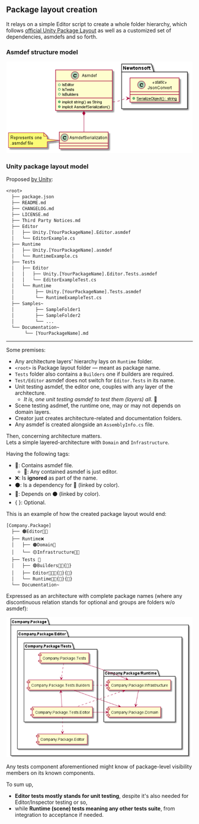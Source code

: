 ## Package layout creation

It relays on a simple Editor script to create a whole folder hierarchy,
which follows [official Unity Package Layout](https://docs.unity3d.com/Manual/cus-layout.html)
as well as a customized set of dependencies, asmdefs and so forth.

### Asmdef structure model
![](Asmdef.png)

### Unity package layout model

Proposed [by Unity](https://docs.unity3d.com/Manual/cus-layout.html):
```
<root>
  ├── package.json
  ├── README.md
  ├── CHANGELOG.md
  ├── LICENSE.md
  ├── Third Party Notices.md
  ├── Editor
  │   ├── Unity.[YourPackageName].Editor.asmdef
  │   └── EditorExample.cs
  ├── Runtime
  │   ├── Unity.[YourPackageName].asmdef
  │   └── RuntimeExample.cs
  ├── Tests
  │   ├── Editor
  │   │   ├── Unity.[YourPackageName].Editor.Tests.asmdef
  │   │   └── EditorExampleTest.cs
  │   └── Runtime
  │        ├── Unity.[YourPackageName].Tests.asmdef
  │        └── RuntimeExampleTest.cs
  ├── Samples~
  │        ├── SampleFolder1
  │        ├── SampleFolder2
  │        └── ...
  └── Documentation~
       └── [YourPackageName].md
```

---

Some premises:

- Any architecture layers' hierarchy lays on `Runtime` folder.
- ``<root>`` is Package layout folder — meant as package name.
- `Tests` folder also contains a `Builders` one if builders are required.
- `Test/Editor` asmdef does not switch for `Editor.Tests` in its name.
- Unit testing asmdef, the editor one, couples with any layer of the architecture.
  - *It is, one unit testing asmdef to test them (layers) all.* 💍
- Scene testing asdmef, the runtime one, may or may not depends on domain layers.
- Creator just creates architecture-related and documentation folders.
- Any asmdef is created alongside an `AssemblyInfo.cs` file.

Then, concerning architecture matters.  
Lets a simple layered-architecture with ``Domain`` and ``Infrastructure``.

Having the following tags:
- 📁: Contains asmdef file.
  - 🔧: Any contained asmdef is just editor.
- ❌: Is **ignored** as part of the name.
- ⚫: Is a dependency for 🖤 (linked by color).
- 🖤: Depends on ⚫ (linked by color).
- { }: Optional.

This is an example of how the created package layout would end:
```
[Company.Package]
  ├── 🟤Editor📁🔧
  ├── Runtime❌ 
  │   ├── 🟠Domain📁
  │   └── 🟡Infrastructure📁🧡
  ├── Tests 🔧
  │   ├── 🟣Builders📁🧡{💛}
  │   ├── Editor📁🧡💜{🤎}{💛}
  │   └── Runtime📁💛{💜}{🧡}
  └── Documentation~
```

Expressed as an architecture with complete package names (where any discontinuous relation stands for optional and groups are folders w/o asmdef):

![](Architecture.png)

Any tests component aforementioned might know of package-level visibility members on its known components.

To sum up,
- **Editor tests mostly stands for unit testing**, despite it's also needed for Editor/Inspector testing or so,
- while **Runtime (scene) tests meaning any other tests suite**, from integration to acceptance if needed.  
